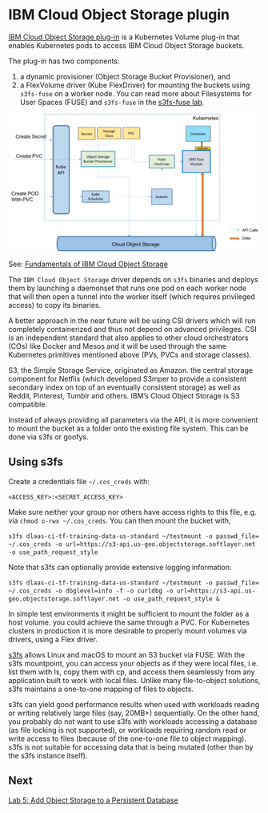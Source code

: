 # IBM Cloud Object Storage plugin

[IBM Cloud Object Storage plug-in](https://github.com/IBM/ibmcloud-object-storage-plugin/blob/master/README.md) is a Kubernetes Volume plug-in that enables Kubernetes pods to access IBM Cloud Object Storage buckets.

The plug-in has two components:

1. a dynamic provisioner (Object Storage Bucket Provisioner), and
1. a FlexVolume driver (Kube FlexDriver) for mounting the buckets using `s3fs-fuse` on a worker node. You can read more about Filesystems for User Spaces (FUSE) and `s3fs-fuse` in the [s3fs-fuse lab](../fuse/README.md).

![IBM Cloud Object Storage plugin architecture](../../.gitbook/ibmcos-plugin-arch.png)

See: [Fundamentals of IBM Cloud Object Storage](https://medium.com/ai-platforms-research/fundamentals-of-ibm-cloud-storage-solutions-8739f36f024e.)

The `IBM Cloud Object Storage` driver depends on `s3fs` binaries and deploys them by launching a daemonset that runs one pod on each worker node that will then open a tunnel into the worker itself (which requires privileged access) to copy its binaries.

A better approach in the near future will be using CSI drivers which will run completely containerized and thus not depend on advanced privileges. CSI is an independent standard that also applies to other cloud orchestrators (COs) like Docker and Mesos and it will be used through the same Kubernetes primitives mentioned above (PVs, PVCs and storage classes).

S3, the Simple Storage Service, originated as Amazon. the central storage component for Netflix (which developed S3mper to provide a consistent secondary index on top of an eventually consistent storage) as well as Reddit, Pinterest, Tumblr and others. IBM’s Cloud Object Storage is S3 compatible.

Instead of always providing all parameters via the API, it is more convenient to mount the bucket as a folder onto the existing file system. This can be done via s3fs or goofys.

## Using s3fs 

Create a credentials file `~/.cos_creds` with:

```console
<ACCESS_KEY>:<SECRET_ACCESS_KEY>
```

Make sure neither your group nor others have access rights to this file, e.g. via `chmod o-rwx ~/.cos_creds`. You can then mount the bucket with,

```console
s3fs dlaas-ci-tf-training-data-us-standard ~/testmount -o passwd_file= ~/.cos_creds -o url=https://s3-api.us-geo.objectstorage.softlayer.net -o use_path_request_style
```

Note that s3fs can optionally provide extensive logging information:

```console
s3fs dlaas-ci-tf-training-data-us-standard ~/testmount -o passwd_file= ~/.cos_creds -o dbglevel=info -f -o curldbg -o url=https://s3-api.us-geo.objectstorage.softlayer.net -o use_path_request_style &
```

In simple test environments it might be sufficient to mount the folder as a host volume. you could achieve the same through a PVC. For Kubernetes clusters in production it is more desirable to properly mount volumes via drivers, using a Flex driver.

[s3fs](https://github.com/s3fs-fuse/s3fs-fuse) allows Linux and macOS to mount an S3 bucket via FUSE. With the s3fs mountpoint, you can access your objects as if they were local files, i.e. list them with ls, copy them with cp, and access them seamlessly from any application built to work with local files. Unlike many file-to-object solutions, s3fs maintains a one-to-one mapping of files to objects.

s3fs can yield good performance results when used with workloads reading or writing relatively large files (say, 20MB+) sequentially. On the other hand, you probably do not want to use s3fs with workloads accessing a database (as file locking is not supported), or workloads requiring random read or write access to files (because of the one-to-one file to object mapping). s3fs is not suitable for accessing data that is being mutated (other than by the s3fs instance itself).

## Next

[Lab 5: Add Object Storage to a Persistent Database](README.md)
